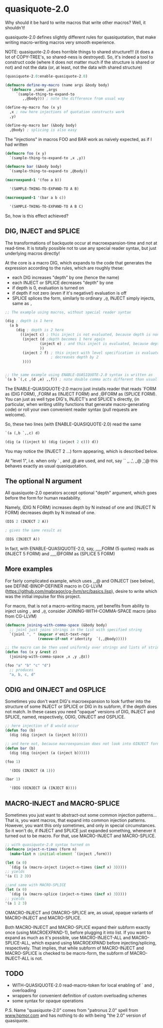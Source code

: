 quasiquote-2.0
==============

Why should it be hard to write macros that write other macros?
Well, it shouldn't!

quasiquote-2.0 defines slightly different rules for quasiquotation,
that make writing macro-writing macros very smooth experience.

NOTE: quasiquote-2.0 does horrible things to shared structure!!!
(it does a lot of COPY-TREE's, so shared-ness is destroyed).
So, it's indeed a tool to construct code (where it does not matter much if the
structure is shared or not) and not the data (or, at least, not the data with shared structure)


```lisp
(quasiquote-2.0:enable-quasiquote-2.0)

(defmacro define-my-macro (name args &body body)
  `(defmacro ,name ,args
     `(sample-thing-to-expand-to
        ,,@body))) ; note the difference from usual way

(define-my-macro foo (x y)
  ,x ; now here injections of quotation constructs work
  ,y)

(define-my-macro bar (&body body)
  ,@body) ; splicing is also easy
```

The "injections" in macros FOO and BAR work as naively expected, as if I had written
```lisp
(defmacro foo (x y)
  `(sample-thing-to-expand-to ,x ,y))

(defmacro bar (&body body)
  `(sample-thing-to-expand-to ,@body))

(macroexpand-1 '(foo a b))

  '(SAMPLE-THING-TO-EXPAND-TO A B)

(macroexpand-1 '(bar a b c))

  '(SAMPLE-THING-TO-EXPAND-TO A B C)
```


So, how is this effect achieved?


DIG, INJECT and SPLICE
-------------------------

The transformations of backquote occur at macroexpansion-time and not at read-time.
It is totally possible not to use any special reader syntax, but just
underlying macros directly!

At the core is a macro DIG, which expands to the code that generates the
expression according to the rules, which are roughly these:
  * each DIG increases "depth" by one (hence the name)
  * each INJECT or SPLICE decreases "depth" by one
  * if depth is 0, evaluation is turned on
  * if depth if not zero (even if it's negative!) evaluation is off
  * SPLICE splices the form, similarly to ordinary `,@`, INJECT simply injects, same as `,`

```lisp
;; The example using macros, without special reader syntax

(dig ; depth is 1 here
  (a b
     (dig ; depth is 2 here
       ((inject c) ; this inject is not evaluated, because depth is nonzero
        (inject (d ;depth becomes 1 here again
                (inject e) ; and this inject is evaluated, because depth becomes zero
                ))
        (inject 2 f) ; this inject with level specification is evaluated, because it
                     ; decreases depth by 2
        ))))


;; the same example using ENABLE-QUASIQUOTE-2.0 syntax is written as
`(a b `(,c ,(d ,e) ,,f)) ; note double comma acts different than usually
```


The ENABLE-QUASIQUOTE-2.0 macro just installs reader that reads
`FORM as (DIG FORM), ,FORM as (INJECT FORM) and ,@FORM as (SPLICE FORM).
You can just as well type DIG's, INJECT's and SPLICE's directly, 
(in particular, when writing utility functions that generate macro-generating code)
or roll your own convenient reader syntax (pull requests are welcome).

So, these two lines (with ENABLE-QUASIQUOTE-2.0) read the same
```lisp
`(a (,b `,,c) d)

(dig (a ((inject b) (dig (inject 2 c))) d))
```

You may notice the (INJECT 2 ...) form appearing, which is described below.


At "level 1", i.e. when only \` , and ,@ are used, and not, say \`\` ,, ,', ,,@ ,',@
this behaves exactly as usual quasiquotation.


The optional N argument
--------------

All quasiquote-2.0 operators accept optional "depth" argument,
which goes before the form for human readability.

Namely, (DIG N FORM) increases depth by N instead of one and
(INJECT N FORM) decreases depth by N instead of one.

```lisp
(DIG 2 (INJECT 2 A))

; gives the same result as

(DIG (INJECT A))
```


In fact, with ENABLE-QUASIQUOTE-2.0, say, ,,,,,FORM (5 quotes) reads as (INJECT 5 FORM)
and ,,,,,@FORM as (SPLICE 5 FORM)


More examples
-------------

For fairly complicated example, which uses ,,,@ and OINJECT (see below),
 see DEFINE-BINOP-DEFINER macro
in CG-LLVM (https://github.com/mabragor/cg-llvm/src/basics.lisp),
desire to write which was the initial impulse for this project.


For macro, that is not a macro-writing macro, yet benefits from
ability to inject using `,` and `,@`, consider JOINING-WITH-COMMA-SPACE macro
(also from CG-LLVM)

```lisp
(defmacro joining-with-comma-space (&body body)
  ;; joinl just joins strings in the list with specified string
  `(joinl ", " (mapcar #'emit-text-repr
		       (remove-if-not #'identity  `(,,@body)))))

;; the macro can be then used uniformly over strings and lists of strings
(defun foo (x y &rest z)
  (joining-with-comma-space ,x ,y ,@z))

(foo "a" "b" "c" "d")
  ;; produces
  "a, b, c, d"
```


ODIG and OINJECT and OSPLICE
----------------------------

Sometimes you don't want DIG's macroexpansion to look further into the structure of
some INJECT or SPLICE or DIG in its subform,
if the depth does not match. In these cases you need "opaque" versions of
DIG, INJECT and SPLICE, named, respectively, ODIG, OINJECT and OSPLICE.

```lisp
;; here injection of B would occur
(defun foo (b)
  (dig (dig (inject (a (inject b))))))

;; and here not, because macroexpansion does not look into OINJECT form
(defun bar (b)
  (dig (dig (oinject (a (inject b))))))

(foo 1)

  '(DIG (INJECT (A 1)))

(bar 1)

  '(DIG (OINJECT (A (INJECT B))))
```

MACRO-INJECT and MACRO-SPLICE
-----------------------------

Sometimes you just want to abstract-out some common injection patterns...
That is, you want macros, that expand into common injection patterns.
However, you want this only sometimes, and only in special circumstances.
So it won't do, if INJECT and SPLICE just expanded something, whenever it
turned out to be macro. For that, use MACRO-INJECT and MACRO-SPLICE.

```lisp
;; with quasiquote-2.0 syntax turned on
(defmacro inject-n-times (form n)
  (make-list n :initial-element `(inject ,form)))

(let (x 0)
  `(dig (a (macro-inject (inject-n-times (incf x) 3)))))
;; yields
'(a (1 2 3))

;;and same with MACRO-SPLICE
(let (x 0)
  `(dig (a (macro-splice (inject-n-times (incf x) 3)))))
;; yields
'(a 1 2 3)
```

OMACRO-INJECT and OMACRO-SPLICE are, as usual, opaque variants of MACRO-INJECT and MACRO-SPLICE.

Both MACRO-INJECT and MACRO-SPLICE expand their subform exactly once (using MACROEXPAND-1),
before plugging it into list.
If you want to expand as much as it's possible, use MACRO-INJECT-ALL and MACRO-SPLICE-ALL,
which expand using MACROEXPAND before injecting/splicing, respectively.
That implies, that while subform of MACRO-INJECT and MACRO-SPLICE is checked to be
macro-form, the subform of MACRO-INJECT-ALL is not.



TODO
----

* WITH-QUASIQUOTE-2.0 read-macro-token for local enabling of ` and , overloading
* wrappers for convenient definition of custom overloading schemes
* some syntax for opaque operations

P.S. Name "quasiquote-2.0" comes from "patronus 2.0" spell from www.hpmor.com
     and has nothing to do with being "the 2.0" version of quasiquote.
